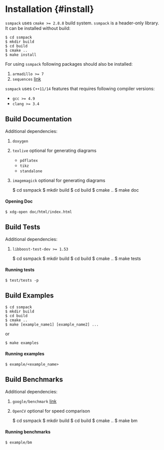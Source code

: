 Installation {#install}
======================

`ssmpack` uses `cmake >= 2.8.8` build system.
`ssmpack` is a header-only library. It can be installed without build:

    $ cd ssmpack
    $ mkdir build
    $ cd build
    $ cmake ..
    $ make install

For using `ssmpack` following packages should also be installed:
1. `armadillo >= 7`
2. `sequences` [link](https://github.com/taocpp/sequences)

`ssmpack` uses `C++11/14` features that requires following compiler versions:
* `gcc >= 4.9`
* `clang >= 3.4`


Build Documentation
-------------------
Additional dependencies:
1. `doxygen`
2. `texlive` optional for generating diagrams
   * `pdflatex`
   * `tikz`
   * `standalone`
3. `imagemagick` optional for generating diagrams


    $ cd ssmpack
    $ mkdir build
    $ cd build
    $ cmake ..
    $ make doc

#### Opening Doc
 
    $ xdg-open doc/html/index.html


Build Tests
-----------
Additional dependencies:
1. `libboost-test-dev >= 1.53`


    $ cd ssmpack
    $ mkdir build
    $ cd build
    $ cmake ..
    $ make tests

#### Running tests

    $ test/tests -p

Build Examples
--------------

    $ cd ssmpack
    $ mkdir build
    $ cd build
    $ cmake ..
    $ make [example_name1] [example_name2] ...
or

    $ make examples

#### Running examples

    $ example/<example_name>

Build Benchmarks
----------------
Additional dependencies:
1. `google/benchmark` [link](https://github.com/google/benchmark)
2. `OpenCV` optional for speed comparison


    $ cd ssmpack
    $ mkdir build
    $ cd build
    $ cmake ..
    $ make bm

#### Running benchmarks

    $ example/bm
